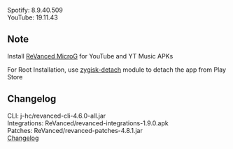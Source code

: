 Spotify: 8.9.40.509  
YouTube: 19.11.43  

## Note  

Install [ReVanced MicroG](https://github.com/ReVanced/GmsCore/releases) for YouTube and YT Music APKs  

For Root Installation, use [zygisk-detach](https://github.com/j-hc/zygisk-detach) module to detach the app from Play Store  

## Changelog  
CLI: j-hc/revanced-cli-4.6.0-all.jar  
Integrations: ReVanced/revanced-integrations-1.9.0.apk  
Patches: ReVanced/revanced-patches-4.8.1.jar  
[Changelog](https://github.com/ReVanced/revanced-patches/releases/tag/v4.8.1)  
